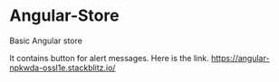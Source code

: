 # Angular-Store
Basic Angular store

It contains button for alert messages. Here is the link.
https://angular-npkwda-ossl1e.stackblitz.io/
